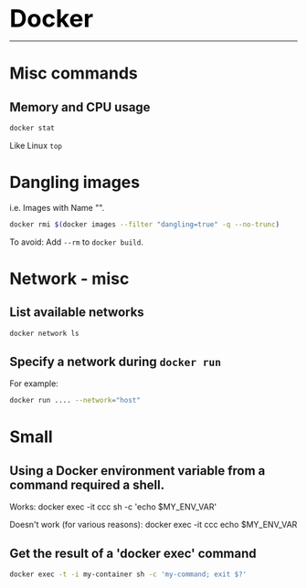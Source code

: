 **<span style="font-size:3em;color:black">Docker</span>**
***

# Misc commands

## Memory and CPU usage
```bash
docker stat
```
Like Linux ```top```

# Dangling images

i.e. Images with Name "<none>".

```bash
docker rmi $(docker images --filter "dangling=true" -q --no-trunc)
```

To avoid: Add `--rm` to `docker build`.

# Network - misc

## List available networks
```bash
docker network ls
```

## Specify a network during ```docker run```
For example:
```bash
docker run .... --network="host"
```

# Small

## Using a Docker environment variable from a command required a shell.

   Works: docker exec -it ccc sh -c 'echo $MY_ENV_VAR'
   
   Doesn't work (for various reasons): docker exec -it ccc echo $MY_ENV_VAR
   
## Get the result of a 'docker exec' command
```bash
docker exec -t -i my-container sh -c 'my-command; exit $?'
```

